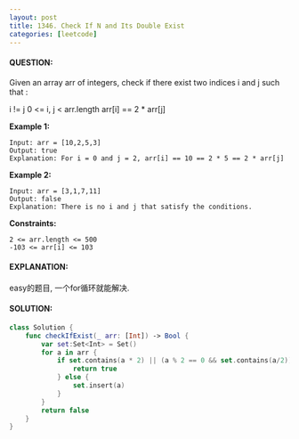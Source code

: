 ```yaml
---
layout: post
title: 1346. Check If N and Its Double Exist
categories: [leetcode]
---
```

#### QUESTION:
Given an array arr of integers, check if there exist two indices i and j such that :

i != j
0 <= i, j < arr.length
arr[i] == 2 * arr[j]
 

__Example 1:__
```
Input: arr = [10,2,5,3]
Output: true
Explanation: For i = 0 and j = 2, arr[i] == 10 == 2 * 5 == 2 * arr[j]
```
__Example 2:__
```
Input: arr = [3,1,7,11]
Output: false
Explanation: There is no i and j that satisfy the conditions.
```
 

__Constraints:__
```
2 <= arr.length <= 500
-103 <= arr[i] <= 103
```
#### EXPLANATION:

easy的题目, 一个for循环就能解决.

#### SOLUTION:
```swift
class Solution {
    func checkIfExist(_ arr: [Int]) -> Bool {
        var set:Set<Int> = Set()
        for a in arr {
            if set.contains(a * 2) || (a % 2 == 0 && set.contains(a/2)) {
                return true
            } else {
                set.insert(a)
            }
        }
        return false
    }
}
```
